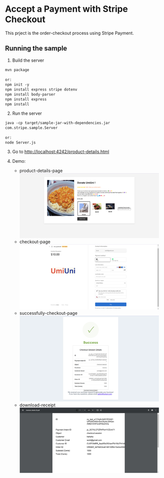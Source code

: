 # Accept a Payment with Stripe Checkout

This prject is the order-checkout process using Stripe Payment.

## Running the sample

1. Build the server

~~~
mvn package

or:
npm init -y
npm install express stripe dotenv
npm install body-parser
npm install express
npm install
~~~

2. Run the server

~~~
java -cp target/sample-jar-with-dependencies.jar com.stripe.sample.Server

or:
node Server.js
~~~

3. Go to [http://localhost:4242/product-details.html](http://localhost:4242/product-details.html)


4. Demo:
   - product-details-page
   ![product-details-page](./pic/page-demo/product-details-page.png)
   - checkout-page
    ![checkout-page](./pic/page-demo/checkout-page.png)
   - successfully-checkout-page
    ![successfully-checkout-page](./pic/page-demo/successfully-checkout-page.png)
   - download-receipt
    ![download-receipt](./pic/page-demo/download-receipt.png)
